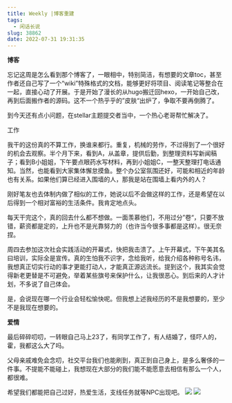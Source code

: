 ```yaml
---
title: Weekly |博客重建
tags:
  - 闲话长说
slug: 38862
date: 2022-07-31 19:31:35
---
```


**博客**

忘记这周是怎么看到那个博客了，一眼相中，特别简洁，有想要的文章toc，甚至作者还自己写了一个“wiki”特殊格式的文档，能够更好将项目、阅读笔记等整合在一起，直接心动了开展。于是开始了漫长的从hugo搬迁回hexo，一开始自己改，再到后面搬作者的源码。这不一个热乎乎的”皮肤“出炉了，争取不要再倒腾了。

到今天还有点小问题，在stellar主题提交者当中，一个热心老哥帮忙解决了。

工作

我干的这份真的不算工作，换谁来都行。重复，机械的劳作，不过得到了一个很好的机会去观察。半个月下来，看到A，从盖章，提供后勤，到整理资料写新闻稿子；看到B小姐姐，下午要点眼药水写材料，再到小姐姐C，一整天整理打电话通知。当然，也能看到大家集体懈怠摸鱼。整个办公室氛围还好，可能和相近的年龄也有关系。如果他们算已经进入围墙的人，那我是站在围墙上看内外的人？

刚好笔友也去体制内做了相似的工作，她说以后不会做这样的工作，还是希望在以后得到一个相对富裕的生活条件。我肯定地点头。

每天干完这个，真的回去什么都不想做。一面羡慕他们，不用过分”卷“，只要不放错，薪资都是定的，上升也不是光靠努力的（也许当今很多事都是这样）。很无奈捏。

周四去参加这次社会实践活动的开幕式，快把我击溃了。上午开幕式，下午美其名曰培训，实际全是宣传。真的生怕我不识字，念给我听，给我介绍各种称号名讳，我想真正切实行动的事才更能打动人，才能真正源远流长。提到这个，我其实会觉得新老更替是不可避免，举着某些旗号来保护什么，让我很恶心。到后来的人才计划，不多说了自己体会。

是，会说现在哪一个行业会轻松愉快呢。但我想上述我经历的不是我想要的，至少不是我现在想要的。

**爱情**

最后碎碎叨叨，一转眼自己马上23了，有同学工作了，有人结婚了，怪吓人的，霍，我都这么大了吗。

父母亲戚难免会念叨，社交平台我们也能刷到，真正到自己身上，是多么奢侈的一件事。不提能不能碰上，我想现在大部分的我们能不能愿意去相信有那么一个人，都很难。

希望我们都能把自己过好，热爱生活，支线任务就等NPC出现吧。
![](https://bu.dusays.com/2022/12/24/63a6b642016b2.jpeg)
![](https://bu.dusays.com/2022/12/24/63a6b64644509.jpeg)


